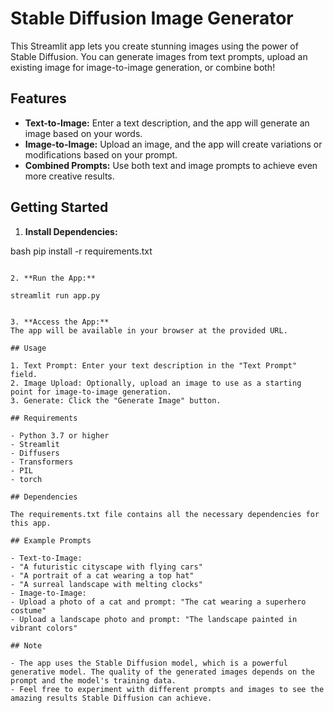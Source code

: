 # Stable Diffusion Image Generator
This Streamlit app lets you create stunning images using the power of Stable Diffusion. You can generate images from text prompts, upload an existing image for image-to-image generation, or combine both!

## Features

- **Text-to-Image:** Enter a text description, and the app will generate an image based on your words. 
- **Image-to-Image:** Upload an image, and the app will create variations or modifications based on your prompt.
- **Combined Prompts:** Use both text and image prompts to achieve even more creative results.

## Getting Started

1. **Install Dependencies:**
  
bash
  pip install -r requirements.txt
  ```

2. **Run the App:**
  
  streamlit run app.py
  

3. **Access the App:**
  The app will be available in your browser at the provided URL.

## Usage

1. Text Prompt: Enter your text description in the "Text Prompt" field. 
2. Image Upload: Optionally, upload an image to use as a starting point for image-to-image generation.
3. Generate: Click the "Generate Image" button.

## Requirements

- Python 3.7 or higher
- Streamlit
- Diffusers
- Transformers
- PIL
- torch

## Dependencies

The requirements.txt file contains all the necessary dependencies for this app.

## Example Prompts

- Text-to-Image:
  - "A futuristic cityscape with flying cars"
  - "A portrait of a cat wearing a top hat"
  - "A surreal landscape with melting clocks"
- Image-to-Image:
  - Upload a photo of a cat and prompt: "The cat wearing a superhero costume"
  - Upload a landscape photo and prompt: "The landscape painted in vibrant colors"

## Note

- The app uses the Stable Diffusion model, which is a powerful generative model. The quality of the generated images depends on the prompt and the model's training data.
- Feel free to experiment with different prompts and images to see the amazing results Stable Diffusion can achieve.
